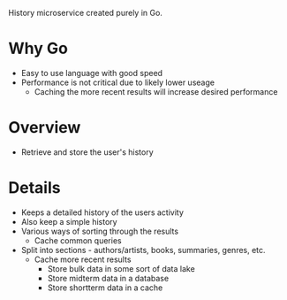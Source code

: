 History microservice created purely in Go.

# Why Go
* Easy to use language with good speed
* Performance is not critical due to likely lower useage
    * Caching the more recent results will increase desired performance

# Overview
* Retrieve and store the user's history

# Details
* Keeps a detailed history of the users activity
* Also keep a simple history
* Various ways of sorting through the results
    * Cache common queries
* Split into sections - authors/artists, books, summaries, genres, etc.
    * Cache more recent results
        * Store bulk data in some sort of data lake
        * Store midterm data in a database
        * Store shortterm data in a cache
